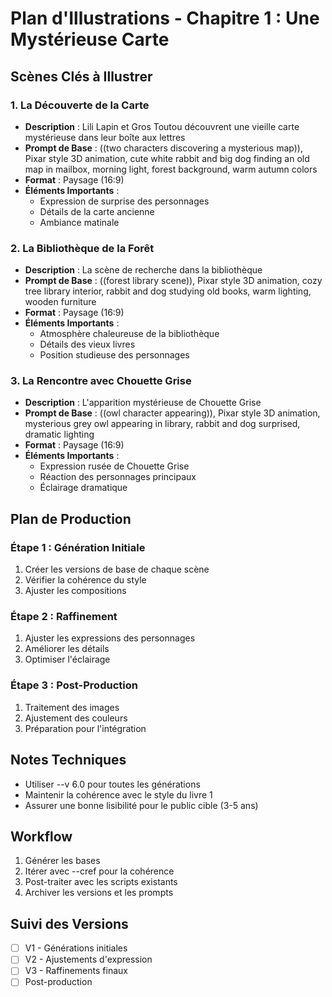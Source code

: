 # Plan d'Illustrations - Chapitre 1 : Une Mystérieuse Carte

## Scènes Clés à Illustrer

### 1. La Découverte de la Carte
- **Description** : Lili Lapin et Gros Toutou découvrent une vieille carte mystérieuse dans leur boîte aux lettres
- **Prompt de Base** : ((two characters discovering a mysterious map)), Pixar style 3D animation, cute white rabbit and big dog finding an old map in mailbox, morning light, forest background, warm autumn colors
- **Format** : Paysage (16:9)
- **Éléments Importants** :
  * Expression de surprise des personnages
  * Détails de la carte ancienne
  * Ambiance matinale

### 2. La Bibliothèque de la Forêt
- **Description** : La scène de recherche dans la bibliothèque
- **Prompt de Base** : ((forest library scene)), Pixar style 3D animation, cozy tree library interior, rabbit and dog studying old books, warm lighting, wooden furniture
- **Format** : Paysage (16:9)
- **Éléments Importants** :
  * Atmosphère chaleureuse de la bibliothèque
  * Détails des vieux livres
  * Position studieuse des personnages

### 3. La Rencontre avec Chouette Grise
- **Description** : L'apparition mystérieuse de Chouette Grise
- **Prompt de Base** : ((owl character appearing)), Pixar style 3D animation, mysterious grey owl appearing in library, rabbit and dog surprised, dramatic lighting
- **Format** : Paysage (16:9)
- **Éléments Importants** :
  * Expression rusée de Chouette Grise
  * Réaction des personnages principaux
  * Éclairage dramatique

## Plan de Production

### Étape 1 : Génération Initiale
1. Créer les versions de base de chaque scène
2. Vérifier la cohérence du style
3. Ajuster les compositions

### Étape 2 : Raffinement
1. Ajuster les expressions des personnages
2. Améliorer les détails
3. Optimiser l'éclairage

### Étape 3 : Post-Production
1. Traitement des images
2. Ajustement des couleurs
3. Préparation pour l'intégration

## Notes Techniques
- Utiliser --v 6.0 pour toutes les générations
- Maintenir la cohérence avec le style du livre 1
- Assurer une bonne lisibilité pour le public cible (3-5 ans)

## Workflow
1. Générer les bases
2. Itérer avec --cref pour la cohérence
3. Post-traiter avec les scripts existants
4. Archiver les versions et les prompts

## Suivi des Versions
- [ ] V1 - Générations initiales
- [ ] V2 - Ajustements d'expression
- [ ] V3 - Raffinements finaux
- [ ] Post-production
